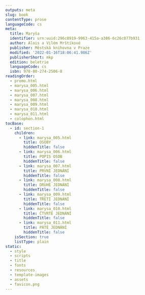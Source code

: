 ```yaml
---
outputs: meta
slug: book
contentType: prose
languageCode: cs
meta:
  title: Maryša
  identifier: urn:uuid:296c0919-9963-415a-a386-6c26c077b931
  author: Alois a Vilém Mrštíkové
  publisher: Městská knihovna v Praze
  modified: '2022-01-16T18:06:41.986Z'
  publisherShort: mkp
  edition: beletrie
  languageCode: cs
  isbn: 978-80-274-2506-8
readingOrder:
  - promo.html
  - marysa_005.html
  - marysa_006.html
  - marysa_007.html
  - marysa_008.html
  - marysa_009.html
  - marysa_010.html
  - marysa_011.html
  - colophon.html
tocBase:
  - id: section-1
    children:
      - link: marysa_005.html
        title: OSOBY
        hiddenTitle: false
      - link: marysa_006.html
        title: POPIS OSOB
        hiddenTitle: false
      - link: marysa_007.html
        title: PRVNÍ JEDNÁNÍ
        hiddenTitle: false
      - link: marysa_008.html
        title: DRUHÉ JEDNÁNÍ
        hiddenTitle: false
      - link: marysa_009.html
        title: TŘETÍ JEDNÁNÍ
        hiddenTitle: false
      - link: marysa_010.html
        title: ČTVRTÉ JEDNÁNÍ
        hiddenTitle: false
      - link: marysa_011.html
        title: PÁTÉ JEDNÁNÍ
        hiddenTitle: false
    isSection: true
    listType: plain
static:
  - style
  - scripts
  - title
  - fonts
  - resources
  - template-images
  - assets
  - favicon.png
---
```

